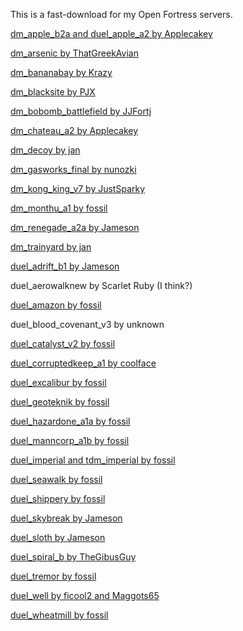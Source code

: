 This is a fast-download for my Open Fortress servers.


[dm_apple_b2a and duel_apple_a2 by Applecakey](https://tf2maps.net/downloads/apple.11921/)

[dm_arsenic by ThatGreekAvian](https://gamebanana.com/mods/151060)

[dm_bananabay by Krazy](https://gamebanana.com/mods/308878)

[dm_blacksite by PJX](https://tf2maps.net/downloads/blacksite-deathmatch.13064/)

[dm_bobomb_battlefield by JJFortj](https://gamebanana.com/mods/391065)

[dm_chateau_a2 by Applecakey](https://tf2maps.net/downloads/chateau.12715/)

[dm_decoy by jan](https://gamebanana.com/mods/308687)

[dm_gasworks_final by nunozki](https://gamebanana.com/mods/151097)

[dm_kong_king_v7 by JustSparky](https://gamebanana.com/mods/151104)

[dm_monthu_a1 by fossil](https://tf2maps.net/downloads/monthu.12586/)

[dm_renegade_a2a by Jameson](https://gamebanana.com/mods/298546)

[dm_trainyard by jan](https://gamebanana.com/mods/313810)

[duel_adrift_b1 by Jameson](https://tf2maps.net/downloads/adrift.13046/)

duel_aerowalknew by Scarlet Ruby (I think?)

[duel_amazon by fossil](https://tf2maps.net/downloads/amazon.12811/)

duel_blood_covenant_v3 by unknown

[duel_catalyst_v2 by fossil](https://tf2maps.net/downloads/the-catalyst.12074/)

[duel_corruptedkeep_a1 by coolface](https://tf2maps.net/downloads/corrupted-keep.12607/)

[duel_excalibur by fossil](https://tf2maps.net/threads/excalibur.45924/)

[duel_geoteknik by fossil](https://tf2maps.net/downloads/geoteknik.12689/)

[duel_hazardone_a1a by fossil](https://tf2maps.net/downloads/hazardzone.13073/)

[duel_manncorp_a1b by fossil](https://tf2maps.net/downloads/mann-corp.13272/)

[duel_imperial and tdm_imperial by fossil](https://tf2maps.net/downloads/imperial.11859/)

[duel_seawalk by fossil](https://tf2maps.net/downloads/seawalk.11966/)

[duel_shippery by fossil](https://tf2maps.net/downloads/shippery.12668/)

[duel_skybreak by Jameson](https://tf2maps.net/downloads/skybreak.12766/)

[duel_sloth by Jameson](https://tf2maps.net/downloads/sloth.12710/)

[duel_spiral_b by TheGibusGuy](https://tf2maps.net/downloads/spiral.12724/)

[duel_tremor by fossil](https://tf2maps.net/downloads/tremor.11906/)

[duel_well by ficool2 and Maggots65](https://gamebanana.com/mods/151048)

[duel_wheatmill by fossil](https://tf2maps.net/downloads/wheatmill.12878/)


